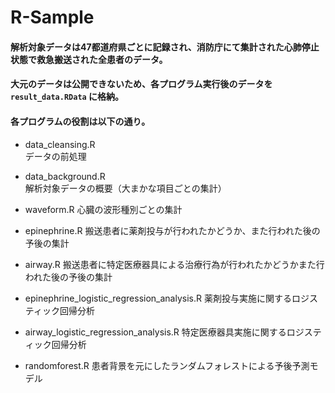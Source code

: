 # R-Sample
#### 解析対象データは47都道府県ごとに記録され、消防庁にて集計された心肺停止状態で救急搬送された全患者のデータ。  
#### 大元のデータは公開できないため、各プログラム実行後のデータを `result_data.RData` に格納。  
#### 各プログラムの役割は以下の通り。  
  
- data_cleansing.R  
データの前処理  
  
- data_background.R  
解析対象データの概要（大まかな項目ごとの集計）

- waveform.R
心臓の波形種別ごとの集計

- epinephrine.R
搬送患者に薬剤投与が行われたかどうか、また行われた後の予後の集計
  
- airway.R
搬送患者に特定医療器具による治療行為が行われたかどうかまた行われた後の予後の集計

- epinephrine_logistic_regression_analysis.R
薬剤投与実施に関するロジスティック回帰分析

- airway_logistic_regression_analysis.R
特定医療器具実施に関するロジスティック回帰分析

- randomforest.R
患者背景を元にしたランダムフォレストによる予後予測モデル
